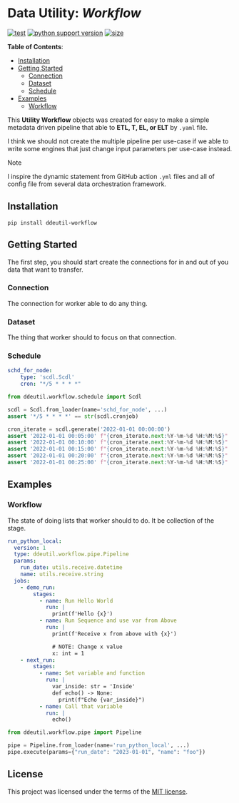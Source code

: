 # Data Utility: _Workflow_

[![test](https://github.com/korawica/ddeutil-pipe/actions/workflows/tests.yml/badge.svg?branch=main)](https://github.com/korawica/ddeutil-pipe/actions/workflows/tests.yml)
[![python support version](https://img.shields.io/pypi/pyversions/ddeutil-workflow)](https://pypi.org/project/ddeutil-workflow/)
[![size](https://img.shields.io/github/languages/code-size/korawica/ddeutil-pipe)](https://github.com/korawica/ddeutil-pipe)

**Table of Contents**:

- [Installation](#installation)
- [Getting Started](#getting-started)
  - [Connection](#conn)
  - [Dataset](#dataset)
  - [Schedule](#schedule)
- [Examples](#examples)
  - [Workflow](#workflow)

This **Utility Workflow** objects was created for easy to make a simple metadata
driven pipeline that able to **ETL, T, EL, or ELT** by `.yaml` file.

I think we should not create the multiple pipeline per use-case if we able to write
some engines that just change input parameters per use-case instead.

> [!NOTE]
> I inspire the dynamic statement from GitHub action `.yml` files and all of config
> file from several data orchestration framework.

## Installation

```shell
pip install ddeutil-workflow
```

## Getting Started

The first step, you should start create the connections for in and out of you data
that want to transfer.

### Connection

The connection for worker able to do any thing.

### Dataset

The thing that worker should to focus on that connection.


### Schedule

```yaml
schd_for_node:
    type: 'scdl.Scdl'
    cron: "*/5 * * * *"
```

```python
from ddeutil.workflow.schedule import Scdl

scdl = Scdl.from_loader(name='schd_for_node', ...)
assert '*/5 * * * *' == str(scdl.cronjob)

cron_iterate = scdl.generate('2022-01-01 00:00:00')
assert '2022-01-01 00:05:00' f"{cron_iterate.next:%Y-%m-%d %H:%M:%S}"
assert '2022-01-01 00:10:00' f"{cron_iterate.next:%Y-%m-%d %H:%M:%S}"
assert '2022-01-01 00:15:00' f"{cron_iterate.next:%Y-%m-%d %H:%M:%S}"
assert '2022-01-01 00:20:00' f"{cron_iterate.next:%Y-%m-%d %H:%M:%S}"
assert '2022-01-01 00:25:00' f"{cron_iterate.next:%Y-%m-%d %H:%M:%S}"
```

## Examples

### Workflow

The state of doing lists that worker should to do. It be collection of the stage.

```yaml
run_python_local:
  version: 1
  type: ddeutil.workflow.pipe.Pipeline
  params:
    run_date: utils.receive.datetime
    name: utils.receive.string
  jobs:
    - demo_run:
        stages:
          - name: Run Hello World
            run: |
              print(f'Hello {x}')
          - name: Run Sequence and use var from Above
            run: |
              print(f'Receive x from above with {x}')

              # NOTE: Change x value
              x: int = 1
    - next_run:
        stages:
          - name: Set variable and function
            run: |
              var_inside: str = 'Inside'
              def echo() -> None:
                print(f"Echo {var_inside}")
          - name: Call that variable
            run: |
              echo()
```

```python
from ddeutil.workflow.pipe import Pipeline

pipe = Pipeline.from_loader(name='run_python_local', ...)
pipe.execute(params={"run_date": "2023-01-01", "name": "foo"})
```

## License

This project was licensed under the terms of the [MIT license](LICENSE).
